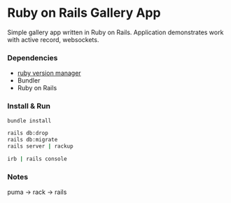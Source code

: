 # Ruby on Rails Gallery App

Simple gallery app written in Ruby on Rails.
Application demonstrates work with active record, websockets.

### Dependencies
 * [ruby version manager](https://rvm.io/)
 * Bundler
 * Ruby on Rails

### Install & Run

```bash
bundle install 

rails db:drop
rails db:migrate
rails server | rackup 

irb | rails console
```

### Notes
puma -> rack -> rails

